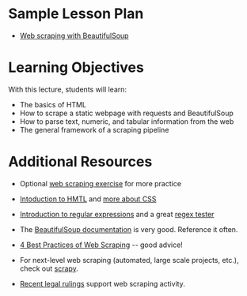 # Sample Lesson Plan

* [Web scraping with BeautifulSoup](web_scraping_beautifulsoup.ipynb)

# Learning Objectives

With this lecture, students will learn:

* The basics of HTML
* How to scrape a static webpage with requests and BeautifulSoup
* How to parse text, numeric, and tabular information from the web
* The general framework of a scraping pipeline

# Additional Resources

* Optional [web scraping exercise](additional-resources/Supercuts_example.ipynb) for more practice

* [Intoduction to HMTL](https://developer.mozilla.org/en-US/docs/Learn/HTML/Introduction_to_HTML) and [more about CSS](https://code.tutsplus.com/tutorials/the-30-css-selectors-you-must-memorize--net-16048)

* [Introduction to regular expressions](https://www.oreilly.com/ideas/an-introduction-to-regular-expressions) and a great [regex tester](https://regex101.com/)

* The [BeautifulSoup documentation](https://www.crummy.com/software/BeautifulSoup/bs4/doc/) is very good.  Reference it often.

* [4 Best Practices of Web Scraping](http://scraping.pro/basic-web-scraping-principles/) -- good advice!

* For next-level web scraping (automated, large scale projects, etc.), check out [scrapy](https://scrapy.org/).

* [Recent legal rulings](https://reason.com/2019/09/09/scraping-a-public-website-doesnt-violate-the-cfaa-ninth-circuit-mostly-holds) support web scraping activity.
